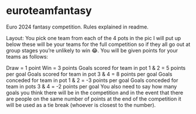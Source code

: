 # euroteamfantasy
Euro 2024 fantasy competition. Rules explained in readme.

Layout:
You pick one team from each of the 4 pots in the pic I will put up below these will be your teams for the full competition so if they all go out at group stages you’re unlikely to win 😂. You will be given points for your teams as follows:

Draw = 1 point
Win = 3 points 
Goals scored for team in pot 1 & 2 = 5 points per goal
Goals scored for team in pot 3 & 4 = 8 points per goal
Goals conceded for team in pot 1 & 2 = -3 points per goal
Goals conceded for team in pots 3 & 4 = -2 points per goal 
You also need to say how many goals you think there will be in the competition and in the event that there are people on the same number of points at the end of the competition it will be used as a tie break (whoever is closest to the number). 